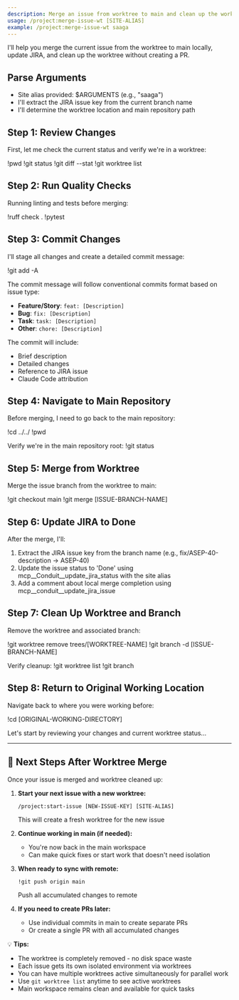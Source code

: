 ```yaml
---
description: Merge an issue from worktree to main and clean up the worktree without creating a PR
usage: /project:merge-issue-wt [SITE-ALIAS]
example: /project:merge-issue-wt saaga
---
```


I'll help you merge the current issue from the worktree to main locally, update JIRA, and clean up the worktree without creating a PR.

## Parse Arguments
- Site alias provided: $ARGUMENTS (e.g., "saaga")
- I'll extract the JIRA issue key from the current branch name
- I'll determine the worktree location and main repository path

## Step 1: Review Changes
First, let me check the current status and verify we're in a worktree:

!pwd
!git status
!git diff --stat
!git worktree list

## Step 2: Run Quality Checks
Running linting and tests before merging:

!ruff check .
!pytest

## Step 3: Commit Changes
I'll stage all changes and create a detailed commit message:

!git add -A

The commit message will follow conventional commits format based on issue type:
- **Feature/Story**: `feat: [Description]`
- **Bug**: `fix: [Description]`
- **Task**: `task: [Description]`
- **Other**: `chore: [Description]`

The commit will include:
- Brief description
- Detailed changes
- Reference to JIRA issue
- Claude Code attribution

## Step 4: Navigate to Main Repository
Before merging, I need to go back to the main repository:

!cd ../../
!pwd

Verify we're in the main repository root:
!git status

## Step 5: Merge from Worktree
Merge the issue branch from the worktree to main:

!git checkout main
!git merge [ISSUE-BRANCH-NAME]

## Step 6: Update JIRA to Done
After the merge, I'll:
1. Extract the JIRA issue key from the branch name (e.g., fix/ASEP-40-description → ASEP-40)
2. Update the issue status to 'Done' using mcp__Conduit__update_jira_status with the site alias
3. Add a comment about local merge completion using mcp__conduit__update_jira_issue

## Step 7: Clean Up Worktree and Branch
Remove the worktree and associated branch:

!git worktree remove trees/[WORKTREE-NAME]
!git branch -d [ISSUE-BRANCH-NAME]

Verify cleanup:
!git worktree list
!git branch

## Step 8: Return to Original Working Location
Navigate back to where you were working before:

!cd [ORIGINAL-WORKING-DIRECTORY]

Let's start by reviewing your changes and current worktree status...

---

## 🚀 Next Steps After Worktree Merge

Once your issue is merged and worktree cleaned up:

1. **Start your next issue with a new worktree:**
   ```
   /project:start-issue [NEW-ISSUE-KEY] [SITE-ALIAS]
   ```
   This will create a fresh worktree for the new issue

2. **Continue working in main (if needed):**
   - You're now back in the main workspace
   - Can make quick fixes or start work that doesn't need isolation

3. **When ready to sync with remote:**
   ```
   !git push origin main
   ```
   Push all accumulated changes to remote

4. **If you need to create PRs later:**
   - Use individual commits in main to create separate PRs
   - Or create a single PR with all accumulated changes

💡 **Tips:** 
- The worktree is completely removed - no disk space waste
- Each issue gets its own isolated environment via worktrees
- You can have multiple worktrees active simultaneously for parallel work
- Use `git worktree list` anytime to see active worktrees
- Main workspace remains clean and available for quick tasks 